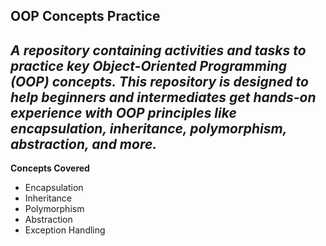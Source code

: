 OOP Concepts Practice
---
*A repository containing activities and tasks to practice key Object-Oriented Programming (OOP) concepts. This repository is designed to help beginners and intermediates get hands-on experience with OOP principles like encapsulation, inheritance, polymorphism, abstraction, and more.*
--

**Concepts Covered**
- Encapsulation
- Inheritance
- Polymorphism
- Abstraction
- Exception Handling


